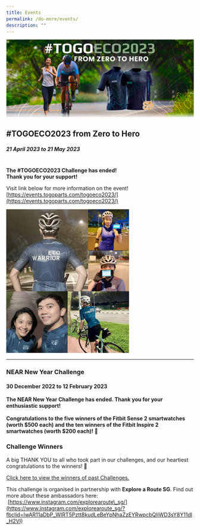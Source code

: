 ```yaml
---
title: Events
permalink: /do-more/events/
description: ""
---
```

![](/images/togoeco%20event.png)

## #TOGOECO2023 from Zero to Hero
##### 21 April 2023 to 21 May 2023
  
<br> **The #TOGOECO2023 Challenge has ended!	
Thank you for your support!**
	
Visit link below for more information on the event!
[https://events.togoparts.com/togoeco2023/](https://events.togoparts.com/togoeco2023/)


![](/images/togoeco%20participants.png)


---

### **NEAR New Year Challenge**

#### 30 December 2022 to 12 February 2023

**The NEAR New Year Challenge has ended. Thank you for your enthusiastic support!**
<br>
<br>
**Congratulations to the five winners of the Fitbit Sense 2 smartwatches (worth $500 each) and the ten winners of the Fitbit Inspire 2 smartwatches (worth $200 each)! 🎉** 


### Challenge Winners

A big THANK YOU to all who took part in our challenges, and our heartiest congratulations to the winners! 🥳

[Click here to view the winners of past Challenges.](/files/C2C%20Challenge%20Announcements%20(2023).pdf)


This challenge is organised in partnership with **Explore a Route SG**. Find out more about these ambassadors here: &nbsp;[https://www.instagram.com/explorearoute\_sg/](https://www.instagram.com/explorearoute_sg/?fbclid=IwAR11aDbP_WIRT5Pztt8kudLeBeYpNhaZzEYRwpcbQIiWD3sY8Y11dl_H2VI)